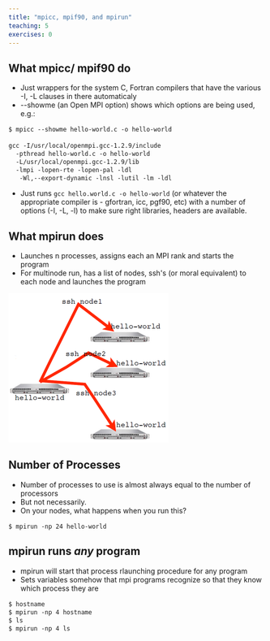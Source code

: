 ```yaml
---
title: "mpicc, mpif90, and mpirun"
teaching: 5
exercises: 0
---
```

## What mpicc/ mpif90 do

- Just wrappers for the system C, Fortran compilers that have the various -I, -L clauses in there automaticaly
- --showme (an Open MPI option) shows which options are being used, e.g.:

```
$ mpicc --showme hello-world.c -o hello-world

gcc -I/usr/local/openmpi.gcc-1.2.9/include 
  -pthread hello-world.c -o hello-world 
  -L/usr/local/openmpi.gcc-1.2.9/lib
  -lmpi -lopen-rte -lopen-pal -ldl 
   -Wl,--export-dynamic -lnsl -lutil -lm -ldl
```
- Just runs `gcc hello.world.c -o hello-world` (or whatever the appropriate compiler is - gfortran, icc, pgf90, etc) with a number of options (-I, -L, -l) to make sure right libraries, headers are available.

## What mpirun does
- Launches n processes, assigns each an MPI rank and starts the program
- For multinode run, has a list of nodes, ssh's (or moral equivalent) to each node and launches the program

![What mpirun does](../fig/mpirun.png)
## Number of Processes
- Number of processes to use is almost always equal to the number of processors
- But not necessarily.
- On your nodes, what happens when you run this?

```
$ mpirun -np 24 hello-world
```
## mpirun runs *any* program
- mpirun will start that process rlaunching procedure for any program
- Sets variables somehow that mpi programs recognize so that they know which process they are

```
$ hostname  
$ mpirun -np 4 hostname  
$ ls
$ mpirun -np 4 ls
```
